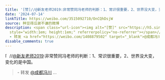 ```yaml
---
title: '[赞]//@新友老师2019:非常赞同冯老师的判断：1、常识很重要，2、世界没大变，变化的是中国。 - 转发 @成都冯川:&ensp;我对美国国内新闻不感兴趣，一个多位总统都...'
date: '2024-07-14'
linkTitle: https://weibo.com/3515092710/OnCQhDsjW
source: 种豆得瓜谢不谦的微博
description: <span class="url-icon"><img alt="[赞]" src="https://h5.sinaimg.cn/m/emoticon/icon/others/h_zan-44ddc70637.png"
  style="width:1em; height:1em;" referrerpolicy="no-referrer"></span>//<a href="https://weibo.com/n/%E6%96%B0%E5%8F%8B%E8%80%81%E5%B8%882019">@新友老师2019</a>:非常赞同冯老师的判断：1、常识很重要，2、世界没大变，变化的是中国。<br><blockquote>
  - 转发 <a href="https://weibo.com/1408879502" target="_blank">@成都冯川</a> ...
disable_comments: true
---
```

<span class="url-icon"><img alt="[赞]" src="https://h5.sinaimg.cn/m/emoticon/icon/others/h_zan-44ddc70637.png" style="width:1em; height:1em;" referrerpolicy="no-referrer"></span>//<a href="https://weibo.com/n/%E6%96%B0%E5%8F%8B%E8%80%81%E5%B8%882019">@新友老师2019</a>:非常赞同冯老师的判断：1、常识很重要，2、世界没大变，变化的是中国。<br><blockquote> - 转发 <a href="https://weibo.com/1408879502" target="_blank">@成都冯川</a> ...